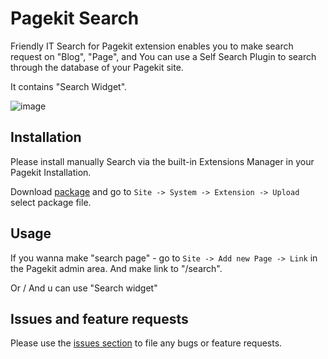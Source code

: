 # Pagekit Search

Friendly IT Search for Pagekit extension enables you to make search request on "Blog", "Page",
and You can use a Self Search Plugin to search through the database of your Pagekit site. 

It contains "Search Widget".

![image](http://search.friendly-it.ru/storage/searchscreenshot.jpg)

## Installation

Please install manually Search via the built-in Extensions Manager in your Pagekit Installation. 

Download [package](http://search.friendly-it.ru/releases/download/search/search-0.1.2.zip) and
go to `Site -> System -> Extension -> Upload` 
select package file.

## Usage
If you wanna make "search page" - go to `Site -> Add new Page -> Link` in the Pagekit admin area.
And make link to "/search".

Or / And u can use "Search widget" 

## Issues and feature requests

Please use the [issues section](https://github.com/neicv/pagekit-search/issues) to file any bugs or feature requests.
